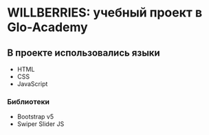 # WILLBERRIES: учебный проект в Glo-Academy
## В проекте использовались языки
- HTML
- CSS
- JavaScript

### Библиотеки
- Bootstrap v5
- Swiper Slider JS
